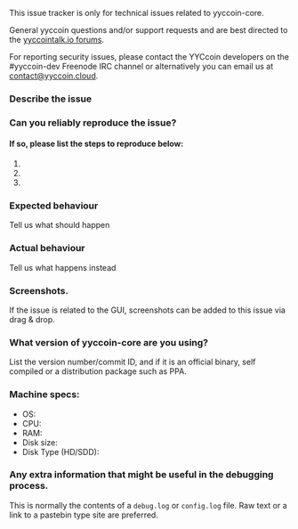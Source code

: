 <!--- Remove sections that do not apply -->

This issue tracker is only for technical issues related to yyccoin-core.

General yyccoin questions and/or support requests and are best directed to the [yyccointalk.io forums](https://yyccointalk.io/).

For reporting security issues, please contact the YYCcoin developers on the #yyccoin-dev Freenode IRC channel or alternatively you can email us at contact@yyccoin.cloud.

### Describe the issue

### Can you reliably reproduce the issue?
#### If so, please list the steps to reproduce below:
1.
2.
3.

### Expected behaviour
Tell us what should happen

### Actual behaviour
Tell us what happens instead

### Screenshots.
If the issue is related to the GUI, screenshots can be added to this issue via drag & drop.

### What version of yyccoin-core are you using?
List the version number/commit ID, and if it is an official binary, self compiled or a distribution package such as PPA.

### Machine specs:
- OS:
- CPU:
- RAM:
- Disk size:
- Disk Type (HD/SDD):

### Any extra information that might be useful in the debugging process.
This is normally the contents of a `debug.log` or `config.log` file. Raw text or a link to a pastebin type site are preferred.
